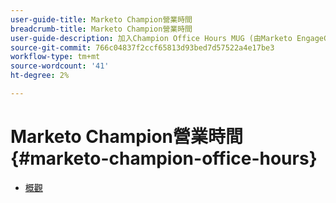 ```yaml
---
user-guide-title: Marketo Champion營業時間
breadcrumb-title: Marketo Champion營業時間
user-guide-description: 加入Champion Office Hours MUG (由Marketo EngageChampion Class推動)，讓產品專家回答您最棘手的Marketo問題，並與業界領先的行銷人員交流。
source-git-commit: 766c04837f2ccf65813d93bed7d57522a4e17be3
workflow-type: tm+mt
source-wordcount: '41'
ht-degree: 2%

---
```



# Marketo Champion營業時間 {#marketo-champion-office-hours}

+ [概觀](overview.md)